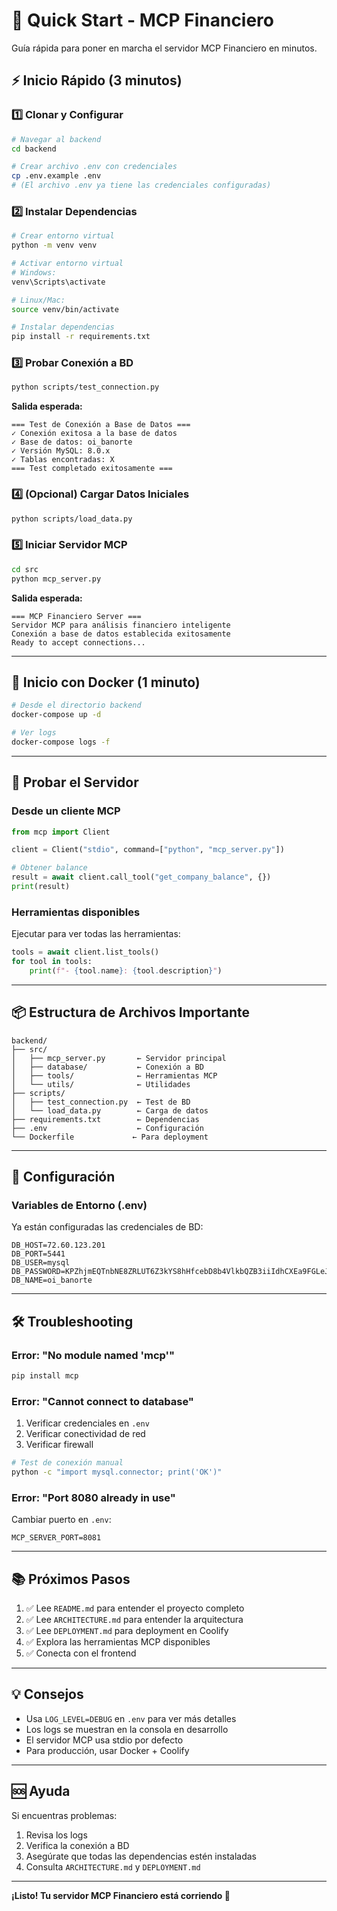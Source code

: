 # 🚀 Quick Start - MCP Financiero

Guía rápida para poner en marcha el servidor MCP Financiero en minutos.

## ⚡ Inicio Rápido (3 minutos)

### 1️⃣ Clonar y Configurar

```bash
# Navegar al backend
cd backend

# Crear archivo .env con credenciales
cp .env.example .env
# (El archivo .env ya tiene las credenciales configuradas)
```

### 2️⃣ Instalar Dependencias

```bash
# Crear entorno virtual
python -m venv venv

# Activar entorno virtual
# Windows:
venv\Scripts\activate

# Linux/Mac:
source venv/bin/activate

# Instalar dependencias
pip install -r requirements.txt
```

### 3️⃣ Probar Conexión a BD

```bash
python scripts/test_connection.py
```

**Salida esperada:**
```
=== Test de Conexión a Base de Datos ===
✓ Conexión exitosa a la base de datos
✓ Base de datos: oi_banorte
✓ Versión MySQL: 8.0.x
✓ Tablas encontradas: X
=== Test completado exitosamente ===
```

### 4️⃣ (Opcional) Cargar Datos Iniciales

```bash
python scripts/load_data.py
```

### 5️⃣ Iniciar Servidor MCP

```bash
cd src
python mcp_server.py
```

**Salida esperada:**
```
=== MCP Financiero Server ===
Servidor MCP para análisis financiero inteligente
Conexión a base de datos establecida exitosamente
Ready to accept connections...
```

---

## 🐳 Inicio con Docker (1 minuto)

```bash
# Desde el directorio backend
docker-compose up -d

# Ver logs
docker-compose logs -f
```

---

## 🧪 Probar el Servidor

### Desde un cliente MCP

```python
from mcp import Client

client = Client("stdio", command=["python", "mcp_server.py"])

# Obtener balance
result = await client.call_tool("get_company_balance", {})
print(result)
```

### Herramientas disponibles

Ejecutar para ver todas las herramientas:
```python
tools = await client.list_tools()
for tool in tools:
    print(f"- {tool.name}: {tool.description}")
```

---

## 📦 Estructura de Archivos Importante

```
backend/
├── src/
│   ├── mcp_server.py       ← Servidor principal
│   ├── database/           ← Conexión a BD
│   ├── tools/              ← Herramientas MCP
│   └── utils/              ← Utilidades
├── scripts/
│   ├── test_connection.py  ← Test de BD
│   └── load_data.py        ← Carga de datos
├── requirements.txt        ← Dependencias
├── .env                    ← Configuración
└── Dockerfile             ← Para deployment
```

---

## 🔧 Configuración

### Variables de Entorno (.env)

Ya están configuradas las credenciales de BD:
```env
DB_HOST=72.60.123.201
DB_PORT=5441
DB_USER=mysql
DB_PASSWORD=KPZhjmEQTnbNE8ZRLUT6Z3kYS8hHfcebD8b4VlkbQZB3iiIdhCXEa9FGLeJhL2RO
DB_NAME=oi_banorte
```

---

## 🛠️ Troubleshooting

### Error: "No module named 'mcp'"

```bash
pip install mcp
```

### Error: "Cannot connect to database"

1. Verificar credenciales en `.env`
2. Verificar conectividad de red
3. Verificar firewall

```bash
# Test de conexión manual
python -c "import mysql.connector; print('OK')"
```

### Error: "Port 8080 already in use"

Cambiar puerto en `.env`:
```env
MCP_SERVER_PORT=8081
```

---

## 📚 Próximos Pasos

1. ✅ Lee `README.md` para entender el proyecto completo
2. ✅ Lee `ARCHITECTURE.md` para entender la arquitectura
3. ✅ Lee `DEPLOYMENT.md` para deployment en Coolify
4. ✅ Explora las herramientas MCP disponibles
5. ✅ Conecta con el frontend

---

## 💡 Consejos

- Usa `LOG_LEVEL=DEBUG` en `.env` para ver más detalles
- Los logs se muestran en la consola en desarrollo
- El servidor MCP usa stdio por defecto
- Para producción, usar Docker + Coolify

---

## 🆘 Ayuda

Si encuentras problemas:
1. Revisa los logs
2. Verifica la conexión a BD
3. Asegúrate que todas las dependencias estén instaladas
4. Consulta `ARCHITECTURE.md` y `DEPLOYMENT.md`

---

**¡Listo! Tu servidor MCP Financiero está corriendo 🎉**

